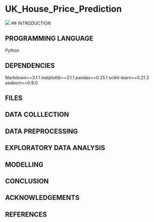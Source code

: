# UK_House_Price_Prediction
<img src="https://cdn.images.express.co.uk/img/dynamic/23/590x/BREXIT-HOUSE-PRICES-829811.jpg"/>
## INTRODUCTION

## PROGRAMMING LANGUAGE
Python

## DEPENDENCIES
Markdown==3.1.1
matplotlib==3.1.1
pandas==0.25.1
scikit-learn==0.21.3
seaborn==0.9.0

## FILES

## DATA COLLLECTION

## DATA PREPROCESSING

## EXPLORATORY DATA ANALYSIS

## MODELLING

## CONCLUSION

## ACKNOWLEDGEMENTS

## REFERENCES

